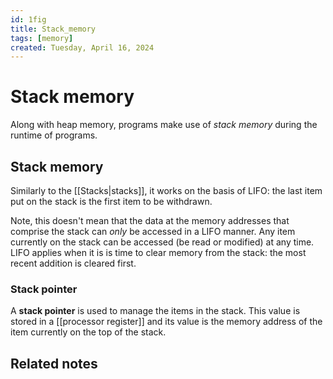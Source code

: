```yaml
---
id: 1fig
title: Stack_memory
tags: [memory]
created: Tuesday, April 16, 2024
---
```


# Stack memory

Along with heap memory, programs make use of _stack memory_ during the runtime
of programs.

## Stack memory

Similarly to the [[Stacks|stacks]], it works on the basis of LIFO: the last item
put on the stack is the first item to be withdrawn.

Note, this doesn't mean that the data at the memory addresses that comprise the
stack can _only_ be accessed in a LIFO manner. Any item currently on the stack
can be accessed (be read or modified) at any time. LIFO applies when it is is
time to clear memory from the stack: the most recent addition is cleared first.

### Stack pointer

A **stack pointer** is used to manage the items in the stack. This value is
stored in a [[processor register]] and its value is the memory address of the
item currently on the top of the stack.

## Related notes
